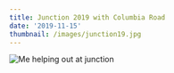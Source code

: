 ```yaml
---
title: Junction 2019 with Columbia Road
date: '2019-11-15'
thumbnail: /images/junction19.jpg
---
```


![Me helping out at junction](/images/junction19.jpg)
